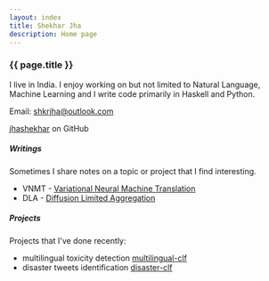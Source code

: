```yaml
---
layout: index
title: Shekhar Jha
description: Home page
---
```

<style>
#menu img {
    display: block;
    width: 100%;
    height: 100%;
  }
</style>

<title-head><h3>{{ page.title }}</h3></title-head>

<p>
    I live in India. I enjoy working on but not limited to Natural Language, 
    Machine Learning and I write code primarily in Haskell and Python.
</p>

<p>
Email: <a href="mailto:shkrjha@outlook.com">shkrjha@outlook.com</a>
</p>

<p>
<a href="https://github.com/jhashekhar">jhashekhar</a> on GitHub
</p>

<h5><b>Writings</b></h5>
<p class="notop">Sometimes I share notes on a topic or project that I find interesting.
</p>
<ul>
<li>VNMT - <a href="2020/07/31/vnmt.html">Variational Neural Machine Translation</a></li>
<li>DLA - <a href="2020/01/20/dla.html">Diffusion Limited Aggregation</a></li>
</ul>

<h5><b>Projects</b></h5>
<p class="notop"> Projects that I've done recently: </p>
<ul>
<li>multilingual toxicity detection <a href="https://github.com/jhashekhar/multilingual-clf">multilingual-clf</a></li>
<li>disaster tweets identification <a href="https://github.com/jhashekhar/disaster-clf">disaster-clf</a></li>
</ul>



